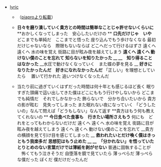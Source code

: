 - [lyric](https://www5.atwiki.jp/hmiku/pages/36541.html)
    - （[piaproより転載](http://piapro.jp/t/D6fm)）
    - **日々を磨り潰していく貴方との時間は簡単なことじゃ許せないくらいに** 
**おかしくなってしまった　安心したいだけの **
**口先だけじゃ　いや**
どこまでも単純だ　ここまでと悟った 
座り込んでもう歩けなくなる
最初だけじゃないなら　際限もないならば 
どこへだって行けるはずさ
遠くへ 遠くへ 水の味を覚え 
街路に目が眩み夜を越えてしまう 
__遠くへ 遠くへ 動けない僕のことを忘れて__
__知らないを知りたかった __
__　知り得ることはなかった__
__水圧で動けなくなっていく　また蝶の夢を見る __
__好きになりたかったんだ　好きになれなかったんだ__
「正しい」を理想としていたら 
　置いて行かれた 
追いつけなくなったんだ


    - 当たり前に過ぎていくはずだった時間は何十年とも感じるほど長く 
眠りすぎた頭痛で這い出してきた僕はどこにももう行けやしないから
どこまでも純情だ　それでしかなかった 
飾らないで　分かち合いたいから 
貴方の影が眩む　見失ってしまった 
また眠れない夜になっていく
「どうしたいの」なんて問えば「どうもしない」なんて返す 
**貴方はもう何も教えてくれないの **
**今日食べた食事も　行きたい場所さえもう** 
何にも　どれをとってもわからないだけだ
遠くへ 遠くへ 水の味を覚え 
街路に目が眩み夜を越えてしまう 
遠くへ 遠くへ 動けない僕のことを忘れて
__貴方の横顔を見て引け目を感じてしまった __
__救われたいとだけ喚く僕はきっともう我楽多だ__
__思想犯はもう止めた __
__　「分かれない」を悟っていた__
__とりとめのない言葉だけでは薄紙を剥がせない__
普通に固執することが 
　怖くてもう泣きそうだ
自堕落を鏡で見ていたら
薄っぺらだ
薄っぺらな僕だった
ぼくだ
僕だけだったんだ
